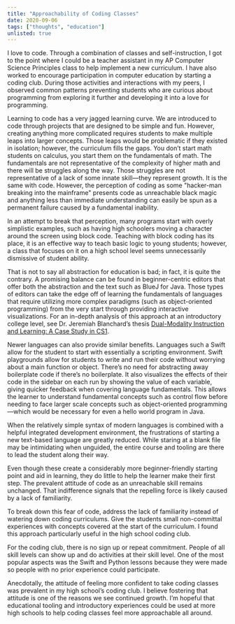 ```yaml
---
title: "Approachability of Coding Classes"
date: 2020-09-06
tags: ["thoughts", "education"]
unlisted: true
---
```

I love to code. Through a combination of classes and self-instruction, I got to the point where I could be a teacher assistant in my AP Computer Science Principles class to help implement a new curriculum. I have also worked to encourage participation in computer education by starting a coding club. During those activities and interactions with my peers, I observed common patterns preventing students who are curious about programming from exploring it further and developing it into a love for programming.

Learning to code has a very jagged learning curve. We are introduced to code through projects that are designed to be simple and fun. However, creating anything more complicated requires students to make multiple leaps into larger concepts. Those leaps would be problematic if they existed in isolation; however, the curriculum fills the gaps. You don’t start math students on calculus, you start them on the fundamentals of math. The fundamentals are not representative of the complexity of higher math and there will be struggles along the way. Those struggles are not representative of a lack of some innate skill—they represent growth. It is the same with code. However, the perception of coding as some "hacker-man breaking into the mainframe" presents code as unreachable black magic and anything less than immediate understanding can easily be spun as a permanent failure caused by a fundamental inability.

In an attempt to break that perception, many programs start with overly simplistic examples, such as having high schoolers moving a character around the screen using block code. Teaching with block coding has its place, it is an effective way to teach basic logic to young students; however, a class that focuses on it on a high school level seems unnecessarily dismissive of student ability.

That is not to say all abstraction for education is bad; in fact, it is quite the contrary. A promising balance can be found in beginner-centric editors that offer both the abstraction and the text such as BlueJ for Java. Those types of editors can take the edge off of learning the fundamentals of languages that require utilizing more complex paradigms (such as object-oriented programming) from the very start through providing interactive visualizations. For an in-depth analysis of this approach at an introductory college level, see Dr. Jeremiah Blanchard’s thesis [Dual-Modality Instruction and Learning: A Case Study in CS1](https://doi.org/10.1145/3328778.3366865).

Newer languages can also provide similar benefits. Languages such a Swift allow for the student to start with essentially a scripting environment. Swift playgrounds allow for students to write and run their code without worrying about a main function or object. There’s no need for abstracting away boilerplate code if there’s no boilerplate. It also visualizes the effects of their code in the sidebar on each run by showing the value of each variable, giving quicker feedback when covering language fundamentals. This allows the learner to understand fundamental concepts such as control flow before needing to face larger scale concepts such as object-oriented programming—which would be necessary for even a hello world program in Java.

When the relatively simple syntax of modern languages is combined with a helpful integrated development environment, the frustrations of starting a new text-based language are greatly reduced. While staring at a blank file may be intimidating when unguided, the entire course and tooling are there to lead the student along their way.

Even though these create a considerably more beginner-friendly starting point and aid in learning, they do little to help the learner make their first step. The prevalent attitude of code as an unreachable skill remains unchanged. That indifference signals that the repelling force is likely caused by a lack of familiarity.

To break down this fear of code, address the lack of familiarity instead of watering down coding curriculums. Give the students small non-committal experiences with concepts covered at the start of the curriculum. I found this approach particularly useful in the high school coding club.

For the coding club, there is no sign up or repeat commitment. People of all skill levels can show up and do activities at their skill level. One of the most popular aspects was the Swift and Python lessons because they were made so people with no prior experience could participate.

Anecdotally, the attitude of feeling more confident to take coding classes was prevalent in my high school’s coding club. I believe fostering that attitude is one of the reasons we see continued growth. I’m hopeful that educational tooling and introductory experiences could be used at more high schools to help coding classes feel more approachable all around.
